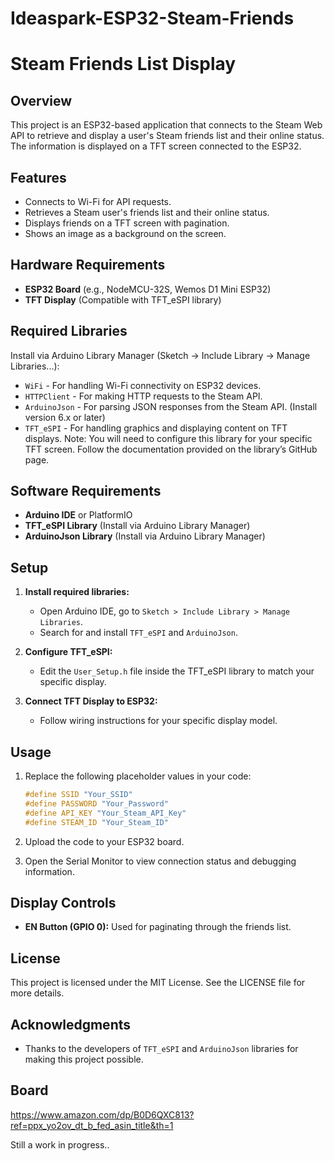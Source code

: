 # Ideaspark-ESP32-Steam-Friends

# Steam Friends List Display

## Overview
This project is an ESP32-based application that connects to the Steam Web API to retrieve and display a user's Steam friends list and their online status. The information is displayed on a TFT screen connected to the ESP32.

## Features
- Connects to Wi-Fi for API requests.
- Retrieves a Steam user's friends list and their online status.
- Displays friends on a TFT screen with pagination.
- Shows an image as a background on the screen.

## Hardware Requirements
- **ESP32 Board** (e.g., NodeMCU-32S, Wemos D1 Mini ESP32)
- **TFT Display** (Compatible with TFT_eSPI library)

## Required Libraries

Install via Arduino Library Manager (Sketch -> Include Library -> Manage Libraries...):
- `WiFi` - For handling Wi-Fi connectivity on ESP32 devices.
- `HTTPClient` - For making HTTP requests to the Steam API.
- `ArduinoJson` - For parsing JSON responses from the Steam API. (Install version 6.x or later)
- `TFT_eSPI` - For handling graphics and displaying content on TFT displays.
Note: You will need to configure this library for your specific TFT screen. Follow the documentation provided on the library’s GitHub page.

## Software Requirements
- **Arduino IDE** or PlatformIO
- **TFT_eSPI Library** (Install via Arduino Library Manager)
- **ArduinoJson Library** (Install via Arduino Library Manager)

## Setup
1. **Install required libraries:**
   - Open Arduino IDE, go to `Sketch > Include Library > Manage Libraries`.
   - Search for and install `TFT_eSPI` and `ArduinoJson`.

2. **Configure TFT_eSPI:**
   - Edit the `User_Setup.h` file inside the TFT_eSPI library to match your specific display.

3. **Connect TFT Display to ESP32:**
   - Follow wiring instructions for your specific display model.

## Usage
1. Replace the following placeholder values in your code:
   ```cpp
   #define SSID "Your_SSID"
   #define PASSWORD "Your_Password"
   #define API_KEY "Your_Steam_API_Key"
   #define STEAM_ID "Your_Steam_ID"
   ```

2. Upload the code to your ESP32 board.

3. Open the Serial Monitor to view connection status and debugging information.

## Display Controls
- **EN Button (GPIO 0):** Used for paginating through the friends list.

## License
This project is licensed under the MIT License. See the LICENSE file for more details.

## Acknowledgments
- Thanks to the developers of `TFT_eSPI` and `ArduinoJson` libraries for making this project possible.

## Board
https://www.amazon.com/dp/B0D6QXC813?ref=ppx_yo2ov_dt_b_fed_asin_title&th=1

Still a work in progress..
